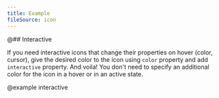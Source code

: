 ```yaml
---
title: Example
fileSource: icon
---
```


@## Interactive

If you need interactive icons that change their properties on hover (color, cursor), give the desired color to the icon using `color` property and add `interactive` property. And voila! You don't need to specify an additional color for the icon in a hover or in an active state.

@example interactive

